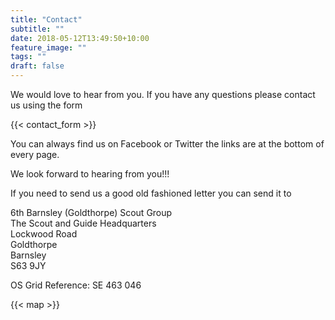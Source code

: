 ```yaml
---
title: "Contact"
subtitle: ""
date: 2018-05-12T13:49:50+10:00
feature_image: ""
tags: ""
draft: false
---
```


We would love to hear from you. If you have any questions please contact us using the form

{{< contact_form >}} 

You can always find us on Facebook or Twitter the links are at the bottom of every page.

We look forward to hearing from you!!!

If you need to send us a good old fashioned letter you can send it to

6th Barnsley (Goldthorpe) Scout Group  
The Scout and Guide Headquarters  
Lockwood Road  
Goldthorpe  
Barnsley  
S63 9JY

OS Grid Reference: SE 463 046

{{< map >}}